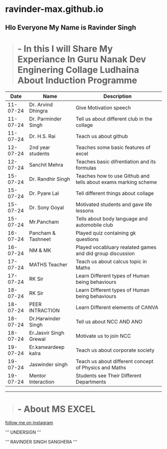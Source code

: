 # ravinder-max.github.io
##  Hlo Everyone My Name is Ravinder Singh

> # - **In this I will Share My Experiance In Guru Nanak Dev Enginering Collage Ludhaina About Induction Programme**

| Date | Name | Description |
| ---- | ---- | ----------- |
| 11-07-24 | Dr. Arvind Dhingra |Give Motivation speech |
|  11-07-24 | Dr. Parminder Singh | Tell us about different club in the collage        |
|  11-07-24 | Dr. H.S. Rai | Teach us about github             |
|  12-07-24 | 2nd year students |  Teaches some basic features of excel |
|  12-07-24 | Sanchit Mehra |  Teaches basic difrentiation and its formulas   |
|  15-07-24 | Dr. Randhir Singh |  Teaches how to use Github and tells about exams marking scheme  |
|  15-07-24 | Dr. Pyare Lal | Tell different things about collage            |
|  15-07-24 | Dr. Sony Goyal |  Motivated students and gave life lessons |
|  15-07-24 | Mr.Pancham | Tells about body language and automobile club  |
|  16-07-24 | Pancham & Tashneet | Played quiz containing gk questions |
|  16-07-24 | NM & MK | Played vocabluary realated games and did group discussion |
|17-07-24 | MATHS Teacher | Teach us about calcus topic in Maths |
|17-07-24 | RK Sir | Learn Different types of Human being behaviours |
|18-07-24 | RK Sir | Learn Different types of Human being behaviours |
|18-07-24| PEER INTRACTION | Learn Different elements of CANVA |
|18-07-24| Dr.Harwinder Singh | Tell us about NCC AND ANO |
|18-07-24| Er.Jasvir Singh Grewal | Motivate us to join NCC |
|19-07-24|Er.kanwardeep kalra| Teach us about corporate society |
|19-07-24|Jaswinder singh | Teach us about different concept of Physics and Maths|
|19-07-24|Mentor Interaction | Students see Their Different Departments|



_______

> # - **About MS EXCEL**




[follow me on instagram](https://www.instagram.com/ravinder__sanghera?igsh=Z2VvajF2Z3E4MHNz )






''' 
UNDERSIGN
'''

'''
RAVINDER SINGH SANGHERA
'''






























